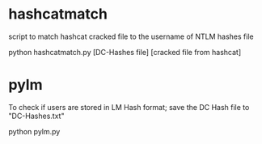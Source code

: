 # hashcatmatch
script to match hashcat cracked file to the username of NTLM hashes file

python hashcatmatch.py [DC-Hashes file] [cracked file from hashcat]

# pylm

To check if users are stored in LM Hash format; save the DC Hash file to "DC-Hashes.txt"

python pylm.py 
